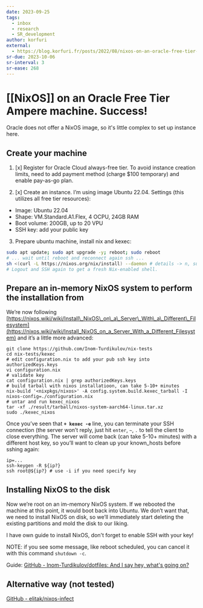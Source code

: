 ```yaml
---
date: 2023-09-25
tags:
  - inbox
  - research
  - SR_development
author: korfuri
external:
  - https://blog.korfuri.fr/posts/2022/08/nixos-on-an-oracle-free-tier-ampere-machine/
sr-due: 2023-10-06
sr-interval: 3
sr-ease: 268
---
```


# [[NixOS]] on an Oracle Free Tier Ampere machine. Success!

Oracle does not offer a NixOS image, so it's little complex to set up instance
here.

## Create your machine

1. [x] Register for Oracle Cloud always-free tier. To avoid instance creation
   limits, need to add payment method (charge $100 temporary) and enable pay-as-go plan.

2. [x] Create an instance. I’m using image Ubuntu 22.04. Settings (this utilizes
   all free tier resources):
  - Image: Ubuntu 22.04
  - Shape: VM.Standard.A1.Flex, 4 OCPU, 24GB RAM
  - Boot volume: 200GB, up to 20 VPU
  - SSH key: add your public key

3. Prepare ubuntu machine, install nix and kexec:
```bash
sudo apt update; sudo apt upgrade -y; reboot; sudo reboot
# ... wait until reboot and reconnect again ssh ...
sh <(curl -L https://nixos.org/nix/install) --daemon # details -> n, sudo -> y
# Logout and SSH again to get a fresh Nix-enabled shell.
```

## Prepare an in-memory NixOS system to perform the installation from

We’re now following [https://nixos.wiki/wiki/Install\_NixOS\_on\_a\_Server\_With\_a\_Different\_Filesystem](https://nixos.wiki/wiki/Install_NixOS_on_a_Server_With_a_Different_Filesystem) and it’s a little more advanced:

    git clone https://github.com/Inom-Turdikulov/nix-tests
    cd nix-tests/kexec
    # edit configuration.nix to add your pub ssh key into authorizedKeys.keys
    vi configuration.nix
    # validate key
    cat configuration.nix | grep authorizedKeys.keys
    # build tarball with nixos installatioon, can take 5-10+ minutes
    nix-build '<nixpkgs/nixos>' -A config.system.build.kexec_tarball -I nixos-config=./configuration.nix
    # untar and run kexec_nixos
    tar -xf ./result/tarball/nixos-system-aarch64-linux.tar.xz
    sudo ./kexec_nixos

Once you’ve seen that **`+ kexec -e`** line, you can terminate your SSH
connection (the server won’t reply, just hit `enter`, `~`, `.` to tell the
client to close everything. The server will come back (can take 5-10+ minutes)
with a different host key, so you’ll want to clean up your known_hosts before
sshing again:

    ip=...
    ssh-keygen -R ${ip?}
    ssh root@${ip?} # use -i if you need specify key

## Installing NixOS to the disk

Now we’re root on an im-memory NixOS system. If we rebooted the machine at this
point, it would boot back into Ubuntu. We don’t want that, we need to install
NixOS on disk, so we’ll immediately start deleting the existing partitions and
mold the disk to our liking.

I have own guide to install NixOS, don't forget to enable SSH with your key!

NOTE: if you see some message, like reboot scheduled, you can cancel it with
this command `shutdown -c`.

Guide: [GitHub - Inom-Turdikulov/dotfiles: And I say hey, what's going on?](https://github.com/Inom-Turdikulov/dotfiles)

## Alternative way (not tested)

[GitHub - elitak/nixos-infect](https://github.com/elitak/nixos-infect)

